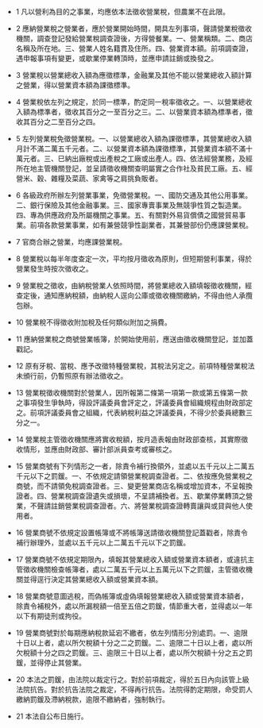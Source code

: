 * 1 凡以營利為目的之事業，均應依本法徵收營業稅，但農業不在此限。

* 2 應納營業稅之營業者，應於營業開始時間，開具左列事項，聲請營業稅徵收機關，調查登記發給營業稅調查證後，方得營餐業。一、營業稱類。二、商店名稱及所在地。三、營業人姓名籍貫及住所。四、營業資本額。前項調查證，遇申報事項有變更，或歇業停業轉頂時，並應申請註銷或換發之。

* 3 營業稅以營業總收入額為應徵標準，金融業及其他不能以營業總收入額計算之營業，得以營業資本額為課徵標準。

* 4 營業稅依左列之規定，於同一標準，酌定同一稅率徵收之。一、以營業總收入額為標準者，徵收其百分之一至百分之三。二、以營業資本額為標準者，徵收其百分之二至百分之四。

* 5 左列營業稅免徵營業稅。一、以營業總收入額為課徵標準，其營業總收入額月計不滿二萬五千元者。二、以營業資本額為課徵標準，其營業資本額不滿十萬元者。三、巳納出廠稅或出產稅之工廠或出產人。四、依法經營業務，及經所在地主管機關登記，並呈請徵收機關查明屬實之合作社及貧民工廠。五、經營米、穀、雜糧及菜蔬、家禽等之肩挑負販者。

* 6 各級政府所辦左列營業事業，免徵營業稅。一、國防交通及其他公用事業。二、銀行保險及其他金融事業。三、國家專賣事業及無競爭性質之製造業。四、專為供應政府及所屬機關之事業。五、有關對外易貨償債之國營貿易事業。前項各款營業事業，如有兼營競爭性副業者，其兼營部份仍應課營業稅。

* 7 官商合辦之營業，均應課營業稅。

* 8 營業稅以每半年度查定一次，平均按月徵收為原則，但短期營利事業，得於營業發生時按次徵收之。

* 9 營業稅之徵收，由納稅營業人依照時間，將營業總收入額填報徵收機關，經查定後，通知應納稅額，由納稅人逕向公庫或徵收機關繳納，不得由他人承攬包辦。

* 10 營業稅不得徵收附加稅及任何類似附加之捐費。

* 11 應納營業稅之商號營業帳簿，於開始使用前，應送由徵收機關登記，並加蓋戳記。

* 12 原有牙稅、當稅、應予改徵特種營業稅，其稅法另定之。前項特種營業稅法未頒行前，仍暫照原有辦法徵收之。

* 13 營業稅徵收機關對於營業人，因所報第二條第一項第一款或第五條第一款之事項發生爭執時，得設評議委員會評定之，評議委員會組織規程由財政部定之。前項評議委員會之組織，代表納稅利益之評議委員，不得少於委員總數三分之一。

* 14 營業稅主管徵收機關應將實收稅額，按月造表報由財政部查核，其實際徵收情形，並應由財政部、審計部派員查考或審核之。

* 15 營業商號有下列情形之一者，除責令補行換領外，並處以五千元以上二萬五千元以下之罰鍰。一、不依規定請領營業稅調查證者。二、依按應免營業稅之商號，而不請領免稅調查證者。三、變更營業商店名稱或增加資本，不呈報換證者。四、營業稅調查證遺失或損壞，不呈請補換者。五、歇業停業轉頂之營業，不聲請註銷營業稅調查證者。六、將營業稅調查證轉賣讓與或貸與他人使用者。

* 16 營業商號不依規定設置帳簿或不將帳簿送請徵收機關登記蓋戳者，除責令補行辦理外，並處以五千元以上二萬五千元以下之罰鍰。

* 17 營業商號不依規定期限內，填報其營業總收入額或營業資本額者，或違抗主管徵收機關檢查帳簿者，處以二萬五千元以上五萬元以下之罰鍰，主管徵收機關並得逕行決定其營業總收入額或營業資本額。

* 18 營業商號意圖逃稅，而偽帳簿或虛偽填報營業總收入額或營業資本額者，除責令補稅外，處以所漏稅額一倍至五倍之罰鍰，情節重大者，並得處以一年以下有期徒刑或拘役。

* 19 營業商號對於每期應納稅款延宕不繳者，依左列情形分別處罰。一、逾限十日以上者，處以所欠稅額十分之二之罰鍰。二、逾限二十日以上者，處以所欠稅額十分之四之罰鍰。三、逾限三十日以上者，處以所欠稅額十分之五之罰鍰，並得停止其營業。

* 20 本法之罰鍰，由法院以裁定行之。對於前項裁定，得於五日內向該管上級法院抗告。對於抗告法院之裁定，不得再行抗告。法院得酌定期限，命受罰人繳納罰鍰及滯納稅款，逾限不繳納者，強制執行。

* 21 本法自公布日施行。


